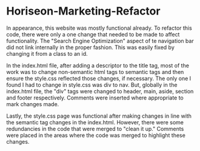 # Horiseon-Marketing-Refactor

In appearance, this website was mostly functional already. To refactor this code, there were only a one change that needed to be made to affect functionality. The "Search Engine Optimization" aspect of te navigation bar did not link internally in the proper fashion. This was easily fixed by changing it from a class to an id.

In the index.html file, after adding a descriptor to the title tag, most of the work was to change non-semantic html tags to semantic tags and then ensure the style.css reflected those changes, if necessary. The only one I found I had to change in style.css was div to nav. But, globally in the index.html file, the "div" tags were changed to header, main, aside, section and footer respectively. Comments were inserted where appropriate to mark changes made.

Lastly, the style.css page was functional after making changes in line with the semantic tag changes in the index.html. However, there were some redundancies in the code that were merged to "clean it up." Comments were placed in the areas where the code was merged to highlight these changes.
